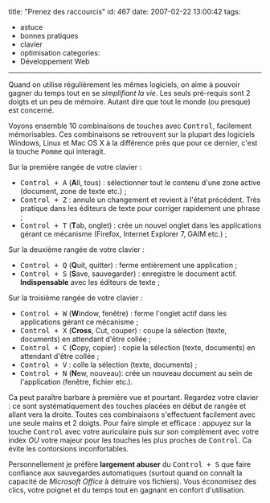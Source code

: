 title: "Prenez des raccourcis"
id: 467
date: 2007-02-22 13:00:42
tags: 
- astuce
- bonnes pratiques
- clavier
- optimisation
categories: 
- Développement Web
---

Quand on utilise régulièrement les mêmes logiciels, on aime à pouvoir gagner du temps tout en se _simplifiant la vie_. Les seuls pré-requis sont 2 doigts et un peu de mémoire. Autant dire que tout le monde (ou presque) est concerné.

Voyons ensemble 10 combinaisons de touches avec <kbd>Control</kbd>, facilement mémorisables. Ces combinaisons se retrouvent sur la plupart des logiciels Windows, Linux et Mac OS X à la différence près que pour ce dernier, c'est la touche <kbd>Pomme</kbd> qui interagit.
<!--more-->
Sur la première rangée de votre clavier :

*   <kbd>Control + A</kbd> (**A**ll, tous) : sélectionner tout le contenu d'une zone active (document, zone de texte etc.) ;
*   <kbd>Control + Z</kbd> : annule un changement et revient à l'état précédent. Très pratique dans les éditeurs de texte pour corriger rapidement une phrase ;
*   <kbd>Control + T</kbd> (**T**ab, onglet) : crée un nouvel onglet dans les applications gérant ce mécanisme (Firefox, Internet Explorer 7, GAIM etc.) ;

Sur la deuxième rangée de votre clavier :

*   <kbd>Control + Q</kbd> (**Q**uit, quitter) : ferme entièrement une application ;
*   <kbd>Control + S</kbd> (**S**ave, sauvegarder) : enregistre le document actif. **Indispensable** avec les éditeurs de texte ;

Sur la troisième rangée de votre clavier :

*   <kbd>Control + W</kbd> (**W**indow, fenêtre) : ferme l'onglet actif dans les applications gérant ce mécanisme ;
*   <kbd>Control + X</kbd> (**Cross**, Cut, couper) : coupe la sélection (texte, documents) en attendant d'être collée ;
*   <kbd>Control + C</kbd> (**C**opy, copier) : copie la sélection (texte, documents) en attendant d'être collée ;
*   <kbd>Control + V</kbd> : colle la sélection (texte, documents) ;
*   <kbd>Control + N</kbd> (**N**ew, nouveau): crée un nouveau document au sein de l'application (fenêtre, fichier etc.).

Ca peut paraître barbare à première vue et pourtant. Regardez votre clavier : ce sont systématiquement des touches placées en début de rangée et allant vers la droite. Toutes ces combinaisons s'effectuent facilement avec une seule mains et 2 doigts.
Pour faire simple et efficace : appuyez sur la touche <kbd>Control</kbd> avec votre auriculaire puis sur son complément avec votre index _OU_ votre majeur pour les touches les plus proches de <kbd>Control</kbd>. Ca évite les contorsions inconfortables.

Personnellement je préfère **largement abuser** du <kbd>Control + S</kbd> que faire confiance aux sauvegardes automatiques (surtout quand on connaît la capacité de _Microsoft Office_ à détruire vos fichiers). Vous économisez des clics, votre poignet et du temps tout en gagnant en confort d'utilisation.